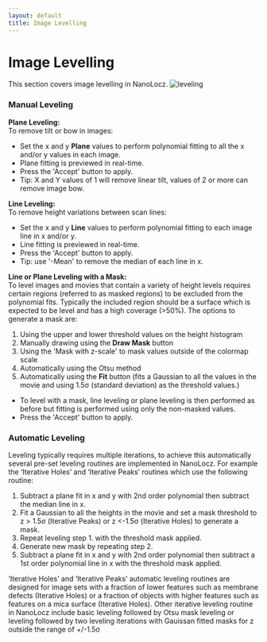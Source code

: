 ```yaml
---
layout: default
title: Image Levelling
---
```


# Image Levelling
This section covers image levelling in NanoLocz.
![leveling](https://github.com/George-R-Heath/NanoLocz/assets/90329395/2be0667b-9a0c-437e-95a2-c77f6eb34f9e)

### Manual Leveling
**Plane Leveling:**\
To remove tilt or bow in images:
* Set the x and y **Plane** values to perform polynomial fitting to all the x and/or y values in each image.
* Plane fitting is previewed in real-time.
* Press the 'Accept' button to apply.
* Tip: X and Y values of 1 will remove linear tilt, values of 2 or more can remove image bow.
  
**Line Leveling:**\
To remove height variations between scan lines:
* Set the x and y **Line** values to perform polynomial fitting to each image line in x and/or y.
* Line fitting is previewed in real-time.
* Press the 'Accept' button to apply.
* Tip: use '-Mean' to remove the median of each line in x.
  
**Line or Plane Leveling with a Mask:**\
To level images and movies that contain a variety of height levels requires certain regions (referred to as masked regions) to be excluded from the polynomial fits. Typically the included region should be a surface which is expected to be level and has a high coverage (>50%).
The options to generate a mask are:
1) Using the upper and lower threshold values on the height histogram
2) Manually drawing using the **Draw Mask** button
3) Using the 'Mask with z-scale' to mask values outside of the colormap scale
4) Automatically using the Otsu method
5) Automatically using the **Fit** button (fits a Gaussian to all the values in the movie and using 1.5σ (standard deviation) as the threshold values.)
* To level with a mask, line leveling or plane leveling is then performed as before but fitting is performed using only the non-masked values.
* Press the 'Accept' button to apply.

### Automatic Leveling
Leveling typically requires multiple iterations, to achieve this automatically several pre-set leveling routines are implemented in NanoLocz. For example the ‘Iterative Holes’ and ‘Iterative Peaks’ routines which use the following routine: 
1.	Subtract a plane fit in x and y with 2nd order polynomial then subtract the median line in x.
2.	Fit a Gaussian to all the heights in the movie and set a mask threshold to
z > 1.5σ (Iterative Peaks) or z <-1.5σ (Iterative Holes) to generate a mask.
3.	Repeat leveling step 1. with the threshold mask applied.
4.	Generate new mask by repeating step 2.
5.	Subtract a plane fit in x and y with 2nd order polynomial then subtract a 1st order polynomial line in x with the threshold mask applied.
   
‘Iterative Holes’ and ‘Iterative Peaks’ automatic leveling routines are designed for image sets with a fraction of lower features such as membrane defects (Iterative Holes) or a fraction of objects with higher features such as features on a mica surface (Iterative Holes). Other iterative leveling routine in NanoLocz include basic leveling followed by Otsu mask leveling or leveling followed by two leveling iterations with Gauissan fitted masks for z outside the range of +/-1.5σ

